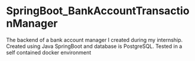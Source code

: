 # SpringBoot_BankAccountTransactionManager
The backend of a bank account manager I created during my internship. Created using Java SpringBoot and database is PostgreSQL. Tested in a self contained docker environment
